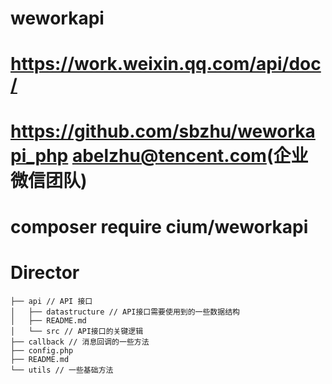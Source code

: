 # weworkapi
# https://work.weixin.qq.com/api/doc/
# https://github.com/sbzhu/weworkapi_php abelzhu@tencent.com(企业微信团队)
# composer require cium/weworkapi

# Director
```
├── api // API 接口
│   ├── datastructure // API接口需要使用到的一些数据结构
│   ├── README.md
│   └── src // API接口的关键逻辑
├── callback // 消息回调的一些方法
├── config.php
├── README.md
└── utils // 一些基础方法
```